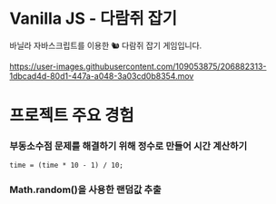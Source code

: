 # Vanilla JS - 다람쥐 잡기

바닐라 자바스크립트를 이용한 🐿️ 다람쥐 잡기 게임입니다.

https://user-images.githubusercontent.com/109053875/206882313-1dbcad4d-80d1-447a-a048-3a03cd0b8354.mov

# 프로젝트 주요 경험

### 부동소수점 문제를 해결하기 위해 정수로 만들어 시간 계산하기

`time = (time * 10 - 1) / 10;`

### Math.random()을 사용한 랜덤값 추출

